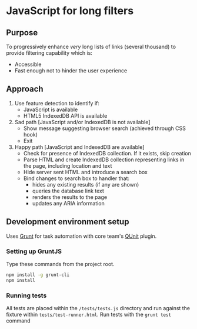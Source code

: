# JavaScript for long filters

## Purpose

To progressively enhance _very_ long lists of links (several thousand) to provide filtering capability which is: 

* Accessible 
* Fast enough not to hinder the user experience

## Approach

1. Use feature detection to identify if:
    - JavaScript is available
    - HTML5 IndexedDB API is available
2. Sad path [JavaScript and/or IndexedDB is not available]
    - Show message suggesting browser search (achieved through CSS hook)
    - Exit
2. Happy path [JavaScript and IndexedDB are available]
    - Check for presence of IndexedDB collection. If it exists, skip creation
    - Parse HTML and create IndexedDB collection representing links in the page, including location and text
    - Hide server sent HTML and introduce a search box
    - Bind changes to search box to handler that:
        - hides any existing results (if any are shown)
        - queries the database link text
        - renders the results to the page
        - updates any ARIA information

## Development environment setup

Uses [Grunt](http://gruntjs.com/) for task automation with core team's [QUnit](https://qunitjs.com/) plugin.

### Setting up GruntJS

Type these commands from the project root.

```bash
npm install -g grunt-cli
npm install
```

### Running tests

All tests are placed within the `/tests/tests.js` directory and run against the fixture within `tests/test-runner.html`. Run tests with the ```grunt test``` command